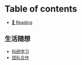 # Table of contents

* [📖 Reading](README.md)

## 生活随想

* [科研学习](sheng-huo-sui-xiang/ke-yan-xue-xi.md)
* [团队合作](sheng-huo-sui-xiang/tuan-dui-he-zuo.md)
